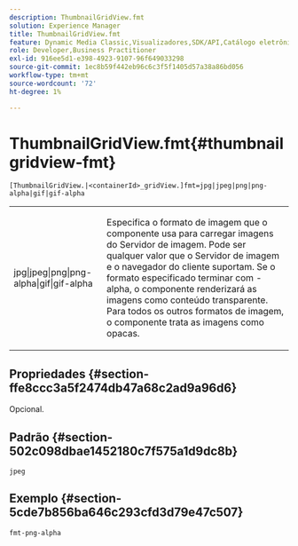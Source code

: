 ```yaml
---
description: ThumbnailGridView.fmt
solution: Experience Manager
title: ThumbnailGridView.fmt
feature: Dynamic Media Classic,Visualizadores,SDK/API,Catálogo eletrônico
role: Developer,Business Practitioner
exl-id: 916ee5d1-e398-4923-9107-96f649033298
source-git-commit: 1ec8b59f442eb96c6c3f5f1405d57a38a86bd056
workflow-type: tm+mt
source-wordcount: '72'
ht-degree: 1%

---
```


# ThumbnailGridView.fmt{#thumbnailgridview-fmt}

`[ThumbnailGridView.|<containerId>_gridView.]fmt=jpg|jpeg|png|png-alpha|gif|gif-alpha`

<table id="table_4620F51BD77149FDB68F1FBECC443801"> 
 <tbody> 
  <tr> 
   <td> <p> <span class="codeph"> jpg|jpeg|png|png-alpha|gif|gif-alpha</span> </p> </td> 
   <td> <p>Especifica o formato de imagem que o componente usa para carregar imagens do Servidor de imagem. Pode ser qualquer valor que o Servidor de imagem e o navegador do cliente suportam. Se o formato especificado terminar com <span class="codeph"> -alpha</span>, o componente renderizará as imagens como conteúdo transparente. Para todos os outros formatos de imagem, o componente trata as imagens como opacas. </p> </td> 
  </tr> 
 </tbody> 
</table>

## Propriedades {#section-ffe8ccc3a5f2474db47a68c2ad9a96d6}

Opcional.

## Padrão {#section-502c098dbae1452180c7f575a1d9dc8b}

`jpeg`

## Exemplo {#section-5cde7b856ba646c293cfd3d79e47c507}

`fmt-png-alpha`

